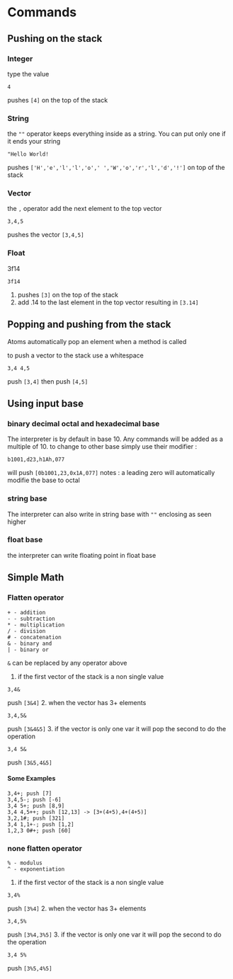 # Commands
## Pushing on the stack
### Integer
type the value
```
4
```
pushes `[4]` on the top of the stack


### String
the `""` operator keeps everything inside as a string. You can put only one if it ends your string
```
"Hello World!
```
pushes `['H','e','l','l','o',' ','W','o','r','l','d','!']` on top of the stack

### Vector
the `,` operator add the next element to the top vector
```
3,4,5
```
pushes the vector `[3,4,5]`

### Float
3f14
```
3f14
```
1. pushes `[3]` on the top of the stack
2. add .14 to the last element in the top vector resulting in `[3.14]`

## Popping and pushing from the stack

Atoms automatically pop an element when a method is called

to push a vector to the stack use a whitespace
```
3,4 4,5
```
push `[3,4]` then push `[4,5]`

## Using input base

### binary decimal octal and hexadecimal base

The interpreter is by default in base 10. Any commands will be added as a multiple of 10.
to change to other base simply use their modifier :
```
b1001,d23,h1Ah,077
```
will push `[0b1001,23,0x1A,077]`
notes : a leading zero will automatically modifie the base to octal

### string base
The interpreter can also write in string base with `""` enclosing as seen higher

### float base
the interpreter can write floating point in float base

## Simple Math

### Flatten operator
```
+ - addition
- - subtraction
* - multiplication
/ - division
# - concatenation
& - binary and
| - binary or
```
`&` can be replaced by any operator above
1. if the first vector of the stack is a non single value
```
3,4&
```
push `[3&4]`
2. when the vector has 3+ elements
```
3,4,5&
```
push `[3&4&5]`
3. if the vector is only one var it will pop the second to do the operation
```
3,4 5&
```
push `[3&5,4&5]`
#### Some Examples
```
3,4+; push [7]
3,4,5-; push [-6]
3,4 5+; push [8,9]
3,4 4,5++; push [12,13] -> [3+(4+5),4+(4+5)]
3,2,1#; push [321]
3,4 1,1+-; push [1,2]
1,2,3 0#+; push [60]
```
### none flatten operator
```
% - modulus
^ - exponentiation
```
1. if the first vector of the stack is a non single value
```
3,4%
```
push `[3%4]`
2. when the vector has 3+ elements
```
3,4,5%
```
push `[3%4,3%5]`
3. if the vector is only one var it will pop the second to do the operation
```
3,4 5%
```
push `[3%5,4%5]`
